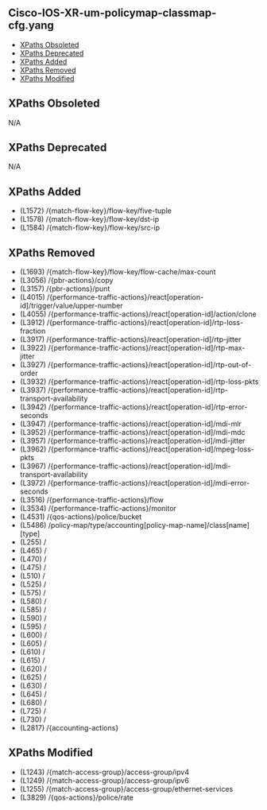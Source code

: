 ## Cisco-IOS-XR-um-policymap-classmap-cfg.yang

- [XPaths Obsoleted](#xpaths-obsoleted)
- [XPaths Deprecated](#xpaths-deprecated)
- [XPaths Added](#xpaths-added)
- [XPaths Removed](#xpaths-removed)
- [XPaths Modified](#xpaths-modified)

## XPaths Obsoleted

N/A

## XPaths Deprecated

N/A

## XPaths Added

- (L1572)	/{match-flow-key}/flow-key/five-tuple
- (L1578)	/{match-flow-key}/flow-key/dst-ip
- (L1584)	/{match-flow-key}/flow-key/src-ip

## XPaths Removed

- (L1693)	/{match-flow-key}/flow-key/flow-cache/max-count
- (L3056)	/{pbr-actions}/copy
- (L3157)	/{pbr-actions}/punt
- (L4015)	/{performance-traffic-actions}/react[operation-id]/trigger/value/upper-number
- (L4055)	/{performance-traffic-actions}/react[operation-id]/action/clone
- (L3912)	/{performance-traffic-actions}/react[operation-id]/rtp-loss-fraction
- (L3917)	/{performance-traffic-actions}/react[operation-id]/rtp-jitter
- (L3922)	/{performance-traffic-actions}/react[operation-id]/rtp-max-jitter
- (L3927)	/{performance-traffic-actions}/react[operation-id]/rtp-out-of-order
- (L3932)	/{performance-traffic-actions}/react[operation-id]/rtp-loss-pkts
- (L3937)	/{performance-traffic-actions}/react[operation-id]/rtp-transport-availability
- (L3942)	/{performance-traffic-actions}/react[operation-id]/rtp-error-seconds
- (L3947)	/{performance-traffic-actions}/react[operation-id]/mdi-mlr
- (L3952)	/{performance-traffic-actions}/react[operation-id]/mdi-mdc
- (L3957)	/{performance-traffic-actions}/react[operation-id]/mdi-jitter
- (L3962)	/{performance-traffic-actions}/react[operation-id]/mpeg-loss-pkts
- (L3967)	/{performance-traffic-actions}/react[operation-id]/mdi-transport-availability
- (L3972)	/{performance-traffic-actions}/react[operation-id]/mdi-error-seconds
- (L3516)	/{performance-traffic-actions}/flow
- (L3534)	/{performance-traffic-actions}/monitor
- (L4531)	/{qos-actions}/police/bucket
- (L5486)	/policy-map/type/accounting[policy-map-name]/class[name][type]
- (L255)	/
- (L465)	/
- (L470)	/
- (L475)	/
- (L510)	/
- (L525)	/
- (L575)	/
- (L580)	/
- (L585)	/
- (L590)	/
- (L595)	/
- (L600)	/
- (L605)	/
- (L610)	/
- (L615)	/
- (L620)	/
- (L625)	/
- (L630)	/
- (L645)	/
- (L680)	/
- (L725)	/
- (L730)	/
- (L2817)	/{accounting-actions}

## XPaths Modified

- (L1243)	/{match-access-group}/access-group/ipv4
- (L1249)	/{match-access-group}/access-group/ipv6
- (L1255)	/{match-access-group}/access-group/ethernet-services
- (L3829)	/{qos-actions}/police/rate

